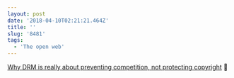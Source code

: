 ```yaml
---
layout: post
date: '2018-04-10T02:21:21.464Z'
title: ''
slug: '8481'
tags:
  - 'The open web'
---
```

[Why DRM is really about preventing competition, not protecting copyright](https://www.eff.org/deeplinks/2017/10/drms-dead-canary-how-we-just-lost-web-what-we-learned-it-and-what-we-need-do-next) 🔗
